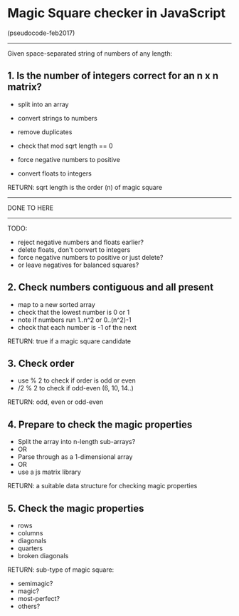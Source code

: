 # Magic Square checker in JavaScript

(pseudocode-feb2017)

---

Given space-separated string of numbers of any length:

## 1. Is the number of integers correct for an n x n matrix?

- split into an array
- convert strings to numbers
- remove duplicates
- check that mod sqrt length == 0

- force negative numbers to positive
- convert floats to integers

RETURN: sqrt length is the order (n) of magic square

---
DONE TO HERE

---

TODO:
- reject negative numbers and floats earlier?
- delete floats, don't convert to integers
- force negative numbers to positive or just delete?
- or leave negatives for balanced squares?



## 2. Check numbers contiguous and all present 

- map to a new sorted array
- check that the lowest number is 0 or 1
- note if numbers run 1..n^2 or 0..(n^2)-1
- check that each number is -1 of the next

RETURN: true if a magic square candidate


## 3. Check order

- use % 2 to check if order is odd or even
- /2 % 2 to check if odd-even (6, 10, 14..)

RETURN: odd, even or odd-even


## 4. Prepare to check the magic properties

- Split the array into n-length sub-arrays?
- OR
- Parse through as a 1-dimensional array
- OR
- use a js matrix library

RETURN: a suitable data structure for checking magic properties

## 5. Check the magic properties

- rows
- columns
- diagonals
- quarters
- broken diagonals

RETURN: sub-type of magic square:
- semimagic?
- magic?
- most-perfect?
- others?
